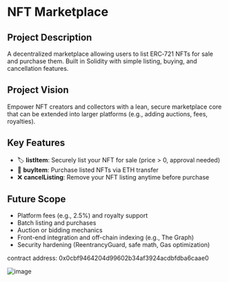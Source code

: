 # NFT Marketplace

## Project Description
A decentralized marketplace allowing users to list ERC‑721 NFTs for sale and purchase them. Built in Solidity with simple listing, buying, and cancellation features.

## Project Vision
Empower NFT creators and collectors with a lean, secure marketplace core that can be extended into larger platforms (e.g., adding auctions, fees, royalties).

## Key Features
- 🏷 **listItem**: Securely list your NFT for sale (price > 0, approval needed)
- 🛒 **buyItem**: Purchase listed NFTs via ETH transfer
- ❌ **cancelListing**: Remove your NFT listing anytime before purchase

## Future Scope
- Platform fees (e.g., 2.5%) and royalty support
- Batch listing and purchases
- Auction or bidding mechanics
- Front-end integration and off-chain indexing (e.g., The Graph)
- Security hardening (ReentrancyGuard, safe math, Gas optimization)

contract address:  0x0cbf9464204d99602b34af3924acdbfdba6caae0

![image](https://github.com/user-attachments/assets/5d6b89e1-76b3-404e-b0f2-d5aad00efa6d)
